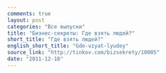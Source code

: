 ```yaml
---
comments: true
layout: post
categories: "Все выпуски"
title: "Бизнес-секреты: Где взять людей?"
short_title: "Где взять людей?"
english_short_title: "Gde-vzyat-lyudey"
source_link: "http://tinkov.com/bizsekrety/10005"
date: "2011-12-18"
---
```


